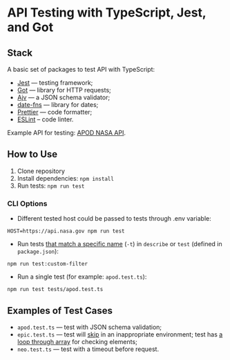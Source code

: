# API Testing with TypeScript, Jest, and Got 

## Stack

A basic set of packages to test API with TypeScript:

- [Jest](https://jestjs.io) — testing framework;
- [Got](https://github.com/sindresorhus/got) — library for HTTP requests;
- [Ajv](https://ajv.js.org) — a JSON schema validator;
- [date-fns](https://date-fns.org) — library for dates;
- [Prettier](https://prettier.io) — code formatter;
- [ESLint](https://eslint.org/) – code linter.

Example API for testing: [APOD NASA API](https://api.nasa.gov).

## How to Use

1. Clone repository
2. Install dependencies: `npm install`
3. Run tests: `npm run test`

### CLI Options

- Different tested host could be passed to tests through .env variable:

`HOST=https://api.nasa.gov npm run test`

- Run tests [that match a specific name](https://jestjs.io/docs/cli#running-from-the-command-line) (`-t`) in `describe` or `test` (defined in `package.json`):

`npm run test:custom-filter`

- Run a single test (for example: `apod.test.ts`):

`npm run test tests/apod.test.ts`

## Examples of Test Cases

- `apod.test.ts` — test with JSON schema validation;
- `epic.test.ts` — test will [skip](https://jestjs.io/docs/api#describeskipname-fn) in an inappropriate environment; test has [a loop through array](https://developer.mozilla.org/en-US/docs/Web/JavaScript/Reference/Global_Objects/Array/forEach) for checking elements;
- `neo.test.ts` — test with a timeout before request.
